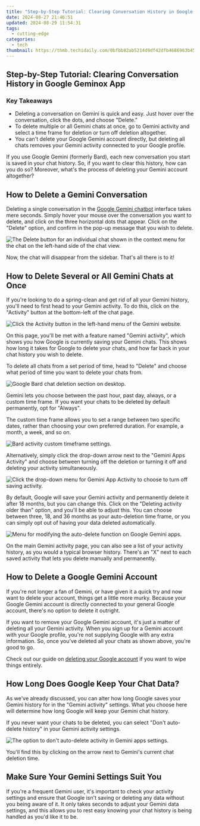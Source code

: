 ```yaml
---
title: "Step-by-Step Tutorial: Clearing Conversation History in Google Geminox App"
date: 2024-08-27 21:46:51
updated: 2024-08-29 11:54:31
tags:
  - cutting-edge
categories:
  - tech
thumbnail: https://thmb.techidaily.com/0bfbb82ab5214d9df42dfb4686963b4575f40401ca2b8aa427adfd091e8a1d2a.jpg
---
```


## Step-by-Step Tutorial: Clearing Conversation History in Google Geminox App

### Key Takeaways

* Deleting a conversation on Gemini is quick and easy. Just hover over the conversation, click the dots, and choose "Delete."
* To delete multiple or all Gemini chats at once, go to Gemini activity and select a time frame for deletion or turn off deletion altogether.
* You can't delete your Google Gemini account directly, but deleting all chats removes your Gemini activity connected to your Google profile.

 If you use Google Gemini (formerly Bard), each new conversation you start is saved in your chat history. So, if you want to clear this history, how can you do so? Moreover, what's the process of deleting your Gemini account altogether?

##  How to Delete a Gemini Conversation

 Deleting a single conversation in the [Google Gemini chatbot](https://video-screen-grab.techidaily.com/new-master-the-art-of-gameye-and-webcam-recordings/) interface takes mere seconds. Simply hover your mouse over the conversation you want to delete, and click on the three horizontal dots that appear. Click on the "Delete" option, and confirm in the pop-up message that you wish to delete.

![The Delete button for an individual chat shown in the context menu for the chat on the left-hand side of the chat view.](https://static1.howtogeekimages.com/wordpress/wp-content/uploads/2024/02/gemini-2.png) 

 Now, the chat will disappear from the sidebar. That's all there is to it!

##  How to Delete Several or All Gemini Chats at Once

 If you're looking to do a spring-clean and get rid of all your Gemini history, you'll need to first head to your Gemini activity. To do this, click on the "Activity" button at the bottom-left of the chat page.

![Click the Activity button in the left-hand menu of the Gemini website.](https://static1.howtogeekimages.com/wordpress/wp-content/uploads/2024/02/gemini.png) 

 On this page, you'll be met with a feature named "Gemini activity", which shows you how Google is currently saving your Gemini chats. This shows how long it takes for Google to delete your chats, and how far back in your chat history you wish to delete.

 To delete all chats from a set period of time, head to "Delete" and choose what period of time you want to delete your chats from.

![Google Bard chat deletion section on desktop.](https://static1.howtogeekimages.com/wordpress/wp-content/uploads/2024/01/bard-delete-activity.jpg) 

 Gemini lets you choose between the past hour, past day, always, or a custom time frame. If you want your chats to be deleted by default permanently, opt for "Always".

 The custom time frame allows you to set a range between two specific dates, rather than choosing your own preferred duration. For example, a month, a week, and so on.

![Bard activity custom timeframe settings.](https://static1.howtogeekimages.com/wordpress/wp-content/uploads/2024/01/bard-custom-delete.jpg) 

 Alternatively, simply click the drop-down arrow next to the "Gemini Apps Activity" and choose between turning off the deletion or turning it off and deleting your activity simultaneously.

![Click the drop-down menu for Gemini App Activity to choose to turn off saving activity.](https://static1.howtogeekimages.com/wordpress/wp-content/uploads/2024/02/gemini-3.png) 

 By default, Google will save your Gemini activity and permanently delete it after 18 months, but you can change this. Click on the "Deleting activity older than" option, and you'll be able to adjust this. You can choose between three, 18, and 36 months as your auto-deletion time frame, or you can simply opt out of having your data deleted automatically.

![Menu for modifying the auto-delete function on Google Gemini apps.](https://static1.howtogeekimages.com/wordpress/wp-content/uploads/2024/02/gemini-4.png) 

 On the main Gemini activity page, you can also see a list of your activity history, as you would a typical browser history. There's an "X" next to each saved activity that lets you delete manually and permanently.

##  How to Delete a Google Gemini Account

 If you're not longer a fan of Gemini, or have given it a quick try and now want to delete your account, things get a little more murky. Because your Google Gemini account is directly connected to your general Google account, there's no option to delete it outright.

 If you want to remove your Google Gemini account, it's just a matter of deleting all your Gemini activity. When you sign up for a Gemini account with your Google profile, you're not supplying Google with any extra information. So, once you've deleted all your chats as shown above, you're good to go.

 Check out our guide on [deleting your Google account](https://remote-screen-capture.techidaily.com/new-critically-acclaimed-grabber-tech-for-2024/) if you want to wipe things entirely.

##  How Long Does Google Keep Your Chat Data?

 As we've already discussed, you can alter how long Google saves your Gemini history for in the "Gemini activity" settings. What you choose here will determine how long Google will keep your Gemini chat history.

 If you never want your chats to be deleted, you can select "Don't auto-delete history" in your Gemini activity settings.

![The option to don't auto-delete activity in Gemini apps settings.](https://static1.howtogeekimages.com/wordpress/wp-content/uploads/2024/02/gemini-5.png) 

 You'll find this by clicking on the arrow next to Gemini's current chat deletion time.

##  Make Sure Your Gemini Settings Suit You

 If you're a frequent Gemini user, it's important to check your activity settings and ensure that Google isn't saving or deleting any data without you being aware of it. It only takes seconds to adjust your Gemini data settings, and this allows you to rest easy knowing your chat history is being handled as you'd like it to be.

<ins class="adsbygoogle"
     style="display:block"
     data-ad-format="autorelaxed"
     data-ad-client="ca-pub-7571918770474297"
     data-ad-slot="1223367746"></ins>



<ins class="adsbygoogle"
     style="display:block"
     data-ad-client="ca-pub-7571918770474297"
     data-ad-slot="8358498916"
     data-ad-format="auto"
     data-full-width-responsive="true"></ins>
